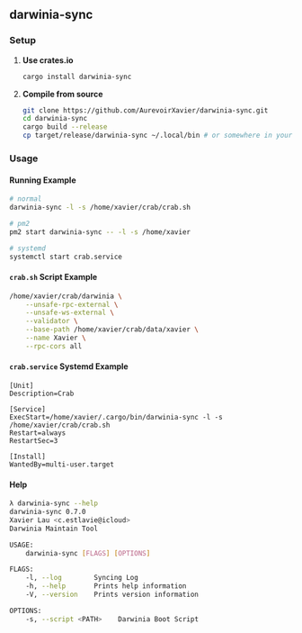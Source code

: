 ## darwinia-sync

### Setup

1. **Use crates.io**
	```sh
	cargo install darwinia-sync
	```
2. **Compile from source**
	```sh
	git clone https://github.com/AurevoirXavier/darwinia-sync.git
	cd darwinia-sync
	cargo build --release
	cp target/release/darwinia-sync ~/.local/bin # or somewhere in your $PATH
	```

### Usage

#### Running Example
```sh
# normal
darwinia-sync -l -s /home/xavier/crab/crab.sh

# pm2
pm2 start darwinia-sync -- -l -s /home/xavier

# systemd
systemctl start crab.service
```

#### `crab.sh` Script Example
```sh
/home/xavier/crab/darwinia \
	--unsafe-rpc-external \
	--unsafe-ws-external \
	--validator \
	--base-path /home/xavier/crab/data/xavier \
	--name Xavier \
	--rpc-cors all
```

#### `crab.service` Systemd Example
```service
[Unit]
Description=Crab

[Service]
ExecStart=/home/xavier/.cargo/bin/darwinia-sync -l -s /home/xavier/crab/crab.sh
Restart=always
RestartSec=3

[Install]
WantedBy=multi-user.target
```

#### Help
```sh
λ darwinia-sync --help
darwinia-sync 0.7.0
Xavier Lau <c.estlavie@icloud>
Darwinia Maintain Tool

USAGE:
    darwinia-sync [FLAGS] [OPTIONS]

FLAGS:
    -l, --log        Syncing Log
    -h, --help       Prints help information
    -V, --version    Prints version information

OPTIONS:
    -s, --script <PATH>    Darwinia Boot Script
```
